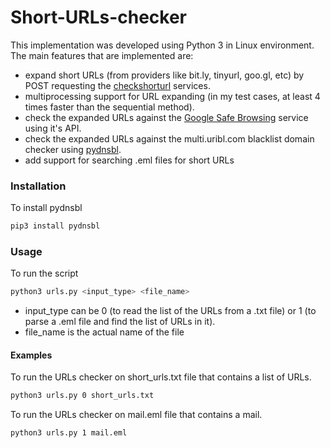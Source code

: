 # Short-URLs-checker

This implementation was developed using Python 3 in Linux environment. 
The main features that are implemented are:
- expand short URLs (from providers like bit.ly, tinyurl, goo.gl, etc) by POST requesting the [checkshorturl](http://checkshorturl.com/) services.
- multiprocessing support for URL expanding (in my test cases, at least 4 times faster than the sequential method).
- check the expanded URLs against the [Google Safe Browsing](https://developers.google.com/safe-browsing) service using it's API.
- check the expanded URLs against the multi.uribl.com blacklist domain checker using [pydnsbl](https://pypi.org/project/pydnsbl/).
- add support for searching .eml files for short URLs

### Installation
To install pydnsbl
```bash
pip3 install pydnsbl
```

### Usage
To run the script
```bash
python3 urls.py <input_type> <file_name>
```
- input_type can be 0 (to read the list of the URLs from a .txt file) or 1 (to parse a .eml file and find the list of URLs in it).
- file_name is the actual name of the file

#### Examples
To run the URLs checker on short_urls.txt file that contains a list of URLs.
```bash
python3 urls.py 0 short_urls.txt
```

To run the URLs checker on mail.eml file that contains a mail.
```bash
python3 urls.py 1 mail.eml
```
